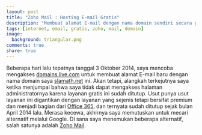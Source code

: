 ```yaml
---
layout: post
title: "Zoho Mail : Hosting E-mail Gratis"
description: "Membuat alamat E-mail dengan nama domain sendiri secara gratis menggunakan layanan Zoho mail."
tags: [internet, email, gratis, zoho, mail, domain]
image:
  background: triangular.png
comments: true
share: true
---
```


Beberapa hari lalu tepatnya tanggal 3 Oktober 2014, saya mencoba mengakses [domains.live.com](http://domains.live.com) untuk membuat alamat E-mail baru dengan nama domain saya [slamath.net](http://slamath.net) ini. Akan tetapi, alangkah terkejutnya saya ketika menjumpai bahwa saya tidak dapat mengakses halaman administratornya karena layanan gratis ini sudah ditutup. Usut punya usut layanan ini digantikan dengan layanan yang sejenis tetapi bersifat premium dan menjadi bagian dari [Office 365](http://en.wikipedia.org/wiki/Office_365), dan ternyata sudah ditutup sejak bulan April 2014 lalu. Merasa kecewa, akhirnya saya memutuskan untuk mecari alternatif melalui Google. Di sana saya menemukan beberapa alternatif, salah satunya adalah [Zoho Mail](http://zoho.com/mail).